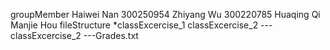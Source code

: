 groupMember
    Haiwei Nan 300250954
    Zhiyang Wu 300220785
    Huaqing Qi
    Manjie Hou
fileStructure
    *classExcercise_1
    classExcercise_2
    ---classExcercise_2
    ---Grades.txt
